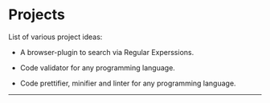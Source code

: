 # Projects

List of various project ideas:

-   A browser-plugin to search via Regular Experssions.

-   Code validator for any programming language.

-   Code prettifier, minifier and linter for any programming language.

---


